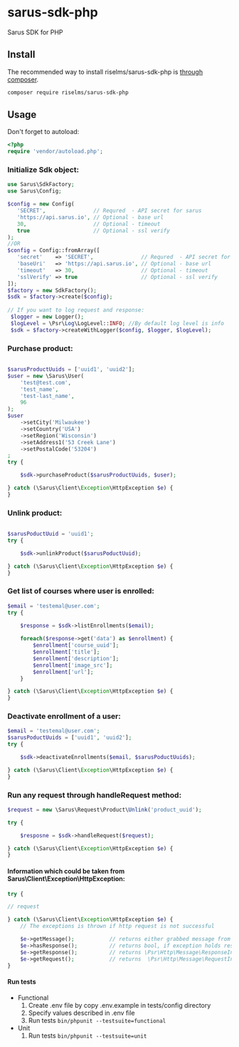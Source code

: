 # sarus-sdk-php
Sarus SDK for PHP

## Install

The recommended way to install riselms/sarus-sdk-php is [through composer](http://getcomposer.org).

```bash
composer require riselms/sarus-sdk-php
```

## Usage

Don't forget to autoload:

```php
<?php
require 'vendor/autoload.php';
```

### Initialize Sdk object:

```php
use Sarus\SdkFactory;
use Sarus\Config;

$config = new Config(
   'SECRET',               // Requred  - API secret for sarus    
   'https://api.sarus.io', // Optional - base url
   30,                     // Optional - timeout
   true                    // Optional - ssl verify
);
//OR
$config = Config::fromArray([
   'secret'    => 'SECRET',               // Requred  - API secret for sarus    
   'baseUri'   => 'https://api.sarus.io', // Optional - base url
   'timeout'   => 30,                     // Optional - timeout
   'sslVerify' => true                    // Optional - ssl verify
]);
$factory = new SdkFactory();
$sdk = $factory->create($config);
 
// If you want to log request and response:
 $logger = new Logger();
 $logLevel = \Psr\Log\LogLevel::INFO; //By default log level is info
 $sdk = $factory->createWithLogger($config, $logger, $logLevel);
```

### Purchase product:
```php

$sarusProductUuids = ['uuid1', 'uuid2'];
$user = new \Sarus\User(
    'test@test.com',
    'test_name',
    'test-last_name',
    96
);
$user
    ->setCity('Milwaukee')
    ->setCountry('USA')
    ->setRegion('Wisconsin')
    ->setAddress1('53 Creek Lane')
    ->setPostalCode('53204')
;
try {

    $sdk->purchaseProduct($sarusProductUuids, $user);

} catch (\Sarus\Client\Exception\HttpException $e) {
}
```

### Unlink product:

```php

$sarusPoductUuid = 'uuid1';
try {

    $sdk->unlinkProduct($sarusPoductUuid);

} catch (\Sarus\Client\Exception\HttpException $e) {
}
```

### Get list of courses where user is enrolled:
```php
$email = 'testemal@user.com';
try {

    $response = $sdk->listEnrollments($email);
    
    foreach($response->get('data') as $enrollment) {
        $enrollment['course_uuid'];
        $enrollment['title'];
        $enrollment['description'];
        $enrollment['image_src'];
        $enrollment['url'];
    }

} catch (\Sarus\Client\Exception\HttpException $e) {
}
```

### Deactivate enrollment of a user:
```php
$email = 'testemal@user.com';
$sarusPoductUuids = ['uuid1', 'uuid2'];
try {

    $sdk->deactivateEnrollments($email, $sarusPoductUuids);

} catch (\Sarus\Client\Exception\HttpException $e) {
}
```

### Run any request through handleRequest method:
```php
$request = new \Sarus\Request\Product\Unlink('product_uuid');

try {

    $resposne = $sdk->handleRequest($request);

} catch (\Sarus\Client\Exception\HttpException $e) {
}
```

#### Information which could be taken from Sarus\Client\Exception\HttpException:
```php
try {

// request

} catch (\Sarus\Client\Exception\HttpException $e) {
    // The exceptions is thrown if http request is not successful

    $e->getMessage();           // returns either grabbed message from response body or reason phrase
    $e->hasResponse();          // returns bool, if exception holds response object
    $e->getResponse();          // returns \Psr\Http\Message\ResponseInterface
    $e->getRequest();           // returns  \Psr\Http\Message\RequestInterface
}
```

#### Run tests
- Functional
    1. Create .env file by copy .env.example in tests/config directory
    2. Specify values described in .env file
    3. Run tests `bin/phpunit --testsuite=functional`
- Unit
    1.  Run tests `bin/phpunit --testsuite=unit`

